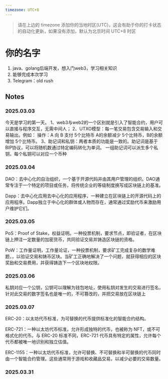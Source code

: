 ```yaml
---
timezone: UTC+8
---
```


> 请在上边的 timezone 添加你的当地时区(UTC)，这会有助于你的打卡状态的自动化更新，如果没有添加，默认为北京时间 UTC+8 时区


# 你的名字

1. java、golang后端开发，想入门web3，学习相关知识
2. 能够完成本次学习
3. Telegram：old rush

## Notes

<!-- Content_START -->

### 2025.03.03
今天是学习的第一天。
1、web3与web2的一个区别就是引入了智能合约，用户可以直接与程序交互，无需中间人；
2、UTXO模型：每一笔交易包含交易输入和交易输出。例如：
操作：A 向 B 支付 5个比特币
A的余额减少 5个比特币，B的余额增加 5个比特币。
3、助记词和私钥：两者本质的功能是一致的。助记词是基于BIP协议，可以将随机数通过特定编码转化为单词。
一组助记词可以派生多个私钥，每个私钥可以对应一个币种

### 2025.03.04
DAO：去中心化的自治组织，一个基于开源代码并由其用户管理的组织。DAO通常专注于一个特定的项目或任务，将传统企业的等级制度换写成区块链上的基准。

Dapp：去中心化应用去中心化的应用程序，一种建立在区块链上的开源代码上的应用程序。Dapp独立于中心化的群体或人物而存在，通常通过奖励代币来激励用户维护它们。

### 2025.03.05
PoS：Proof of Stake，权益证明。一种投票机制，要求节点，即验证者，在区块链上押注一定数量的加密货币，共同验证交易并铸造区块链的资格。

PoW：工作量证明，工作量论证，一种投票机制，要求矿工完成复杂的数学难题，，以验证交易和铸币区块。当矿工正确地解决了一个问题，就获得相应的区块奖励和交易费用，并获得铸造下一个区块地权限。

### 2025.03.06
私钥对应一个公钥，公钥可以理解为钱包地址，使用私钥对发生的交易进行签名，针对此交易的数字签名也是唯一的，不可篡改的，并把交易放在区块链上

### 2025.03.07
ERC-20：以太坊代币标准，为可替换的代币提供标准化的智能合约结构。

ERC-721：一种以太坊代币标准，允许形成独特的代币，也被称为 NFT，或不可格式化的代币。与 ERC-20 标准不同，ERC-721 代币具有特定的属性，允许每个代币都被唯一地识别和独立估值。

ERC-1155：一种以太坊代币标准，允许可替换、不可替换和半可替换的代币同时由一个智能合约管理。这些通常用于游戏和收藏品交易，以减少必要的交易数量。



### 2025.03.31

<!-- Content_END -->
